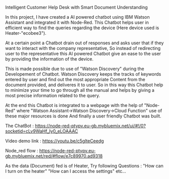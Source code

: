 Intelligent Customer Help Desk with Smart Document Understanding

In this project,
I have created a AI powered chatbot using IBM Watson Assistant and integrated it with Node-Red.
This Chatbot helps user in efficient way to find the queries regarding the device (Here device used is Heater-"ecobee3").

At a certain point a Chatbot drain out of responses and asks user that if they want to interact with the company representative, So instead of redirecting user to the representative this AI powered Chatbot give an ease to the user by providing the information of the device.

This is made possible due to use of "Watson Discovery" during the Developement of Chatbot.
Watson Discovery keeps the tracks of keywords entered by user and find out the most appropriate Content from the document provided, and deliveres it to user.
So in this way this Chatbot help to minimize your time to go through all the manual and helps by giving a most precise information related to the query.

At the end this Chatbot is integrated to a webpage with the help of "Node-Red" where 
"Watson Assistant->Watson Discovery->Cloud Function"
use of these major resources is done 
And finally a user friendly Chatbot was built.

The ChatBot       : https://node-red-ptypv.eu-gb.mybluemix.net/ui/#!/0?socketid=cLv9WaHf_Iy0_eLOAAAC

Video demo link     : https://youtu.be/c5glteCeedg

Node_red flow    : https://node-red-ptypv.eu-gb.mybluemix.net/red/#flow/e7c89970.ad9318

As the data (Document) fed is of Heater,
Try following Questions :
"How can I turn on the heater"
"How can I access the settings"
etc...
